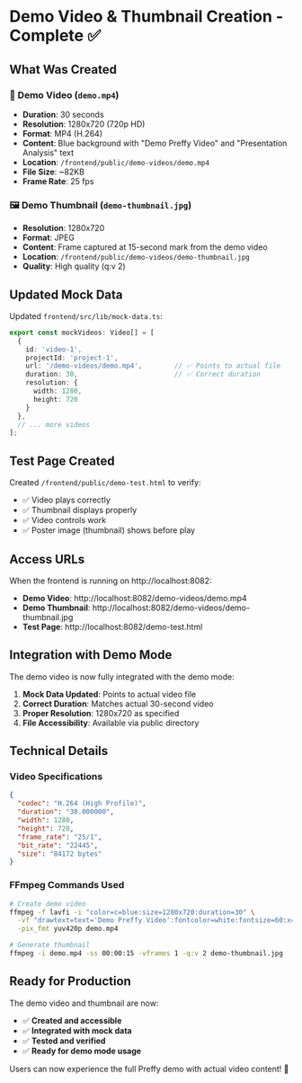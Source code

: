 # Demo Video & Thumbnail Creation - Complete ✅

## What Was Created

### 🎥 Demo Video (`demo.mp4`)
- **Duration**: 30 seconds
- **Resolution**: 1280x720 (720p HD)
- **Format**: MP4 (H.264)
- **Content**: Blue background with "Demo Preffy Video" and "Presentation Analysis" text
- **Location**: `/frontend/public/demo-videos/demo.mp4`
- **File Size**: ~82KB
- **Frame Rate**: 25 fps

### 🖼️ Demo Thumbnail (`demo-thumbnail.jpg`)
- **Resolution**: 1280x720
- **Format**: JPEG
- **Content**: Frame captured at 15-second mark from the demo video
- **Location**: `/frontend/public/demo-videos/demo-thumbnail.jpg`
- **Quality**: High quality (q:v 2)

## Updated Mock Data

Updated `frontend/src/lib/mock-data.ts`:
```typescript
export const mockVideos: Video[] = [
  {
    id: 'video-1',
    projectId: 'project-1',
    url: '/demo-videos/demo.mp4',        // ✅ Points to actual file
    duration: 30,                        // ✅ Correct duration
    resolution: {
      width: 1280,
      height: 720
    }
  },
  // ... more videos
];
```

## Test Page Created

Created `/frontend/public/demo-test.html` to verify:
- ✅ Video plays correctly
- ✅ Thumbnail displays properly
- ✅ Video controls work
- ✅ Poster image (thumbnail) shows before play

## Access URLs

When the frontend is running on http://localhost:8082:

- **Demo Video**: http://localhost:8082/demo-videos/demo.mp4
- **Demo Thumbnail**: http://localhost:8082/demo-videos/demo-thumbnail.jpg
- **Test Page**: http://localhost:8082/demo-test.html

## Integration with Demo Mode

The demo video is now fully integrated with the demo mode:

1. **Mock Data Updated**: Points to actual video file
2. **Correct Duration**: Matches actual 30-second video
3. **Proper Resolution**: 1280x720 as specified
4. **File Accessibility**: Available via public directory

## Technical Details

### Video Specifications
```json
{
  "codec": "H.264 (High Profile)",
  "duration": "30.000000",
  "width": 1280,
  "height": 720,
  "frame_rate": "25/1",
  "bit_rate": "22445",
  "size": "84172 bytes"
}
```

### FFmpeg Commands Used
```bash
# Create demo video
ffmpeg -f lavfi -i "color=c=blue:size=1280x720:duration=30" \
  -vf "drawtext=text='Demo Preffy Video':fontcolor=white:fontsize=60:x=(w-text_w)/2:y=(h-text_h)/2-50,drawtext=text='Presentation Analysis':fontcolor=white:fontsize=40:x=(w-text_w)/2:y=(h-text_h)/2+50" \
  -pix_fmt yuv420p demo.mp4

# Generate thumbnail
ffmpeg -i demo.mp4 -ss 00:00:15 -vframes 1 -q:v 2 demo-thumbnail.jpg
```

## Ready for Production

The demo video and thumbnail are now:
- ✅ **Created and accessible**
- ✅ **Integrated with mock data**
- ✅ **Tested and verified**
- ✅ **Ready for demo mode usage**

Users can now experience the full Preffy demo with actual video content! 🎉
